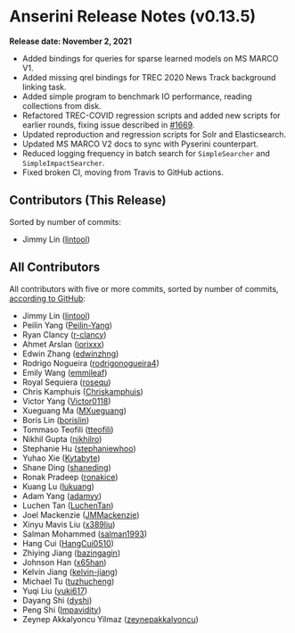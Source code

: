 # Anserini Release Notes (v0.13.5)

**Release date: November 2, 2021**

+ Added bindings for queries for sparse learned models on MS MARCO V1.
+ Added missing qrel bindings for TREC 2020 News Track background linking task.
+ Added simple program to benchmark IO performance, reading collections from disk.
+ Refactored TREC-COVID regression scripts and added new scripts for earlier rounds, fixing issue described in [#1669](https://github.com/castorini/anserini/issues/1669).
+ Updated reproduction and regression scripts for Solr and Elasticsearch.
+ Updated MS MARCO V2 docs to sync with Pyserini counterpart.
+ Reduced logging frequency in batch search for `SimpleSearcher` and `SimpleImpactSearcher`.
+ Fixed broken CI, moving from Travis to GitHub actions.

## Contributors (This Release)

Sorted by number of commits:

+ Jimmy Lin ([lintool](https://github.com/lintool))

## All Contributors

All contributors with five or more commits, sorted by number of commits, [according to GitHub](https://github.com/castorini/Anserini/graphs/contributors):

+ Jimmy Lin ([lintool](https://github.com/lintool))
+ Peilin Yang ([Peilin-Yang](https://github.com/Peilin-Yang))
+ Ryan Clancy ([r-clancy](https://github.com/r-clancy))
+ Ahmet Arslan ([iorixxx](https://github.com/iorixxx))
+ Edwin Zhang ([edwinzhng](https://github.com/edwinzhng))
+ Rodrigo Nogueira ([rodrigonogueira4](https://github.com/rodrigonogueira4))
+ Emily Wang ([emmileaf](https://github.com/emmileaf))
+ Royal Sequiera ([rosequ](https://github.com/rosequ))
+ Chris Kamphuis ([Chriskamphuis](https://github.com/Chriskamphuis))
+ Victor Yang ([Victor0118](https://github.com/Victor0118))
+ Xueguang Ma ([MXueguang](https://github.com/MXueguang))
+ Boris Lin ([borislin](https://github.com/borislin))
+ Tommaso Teofili ([tteofili](https://github.com/tteofili))
+ Nikhil Gupta ([nikhilro](https://github.com/nikhilro))
+ Stephanie Hu ([stephaniewhoo](https://github.com/stephaniewhoo))
+ Yuhao Xie ([Kytabyte](https://github.com/Kytabyte))
+ Shane Ding ([shaneding](https://github.com/shaneding))
+ Ronak Pradeep ([ronakice](https://github.com/ronakice))
+ Kuang Lu ([lukuang](https://github.com/lukuang))
+ Adam Yang ([adamyy](https://github.com/adamyy))
+ Luchen Tan ([LuchenTan](https://github.com/LuchenTan))
+ Joel Mackenzie ([JMMackenzie](https://github.com/JMMackenzie))
+ Xinyu Mavis Liu ([x389liu](https://github.com/x389liu))
+ Salman Mohammed ([salman1993](https://github.com/salman1993))
+ Hang Cui ([HangCui0510](https://github.com/HangCui0510))
+ Zhiying Jiang ([bazingagin](https://github.com/bazingagin))
+ Johnson Han ([x65han](https://github.com/x65han))
+ Kelvin Jiang ([kelvin-jiang](https://github.com/kelvin-jiang))
+ Michael Tu ([tuzhucheng](https://github.com/tuzhucheng))
+ Yuqi Liu ([yuki617](https://github.com/yuki617))
+ Dayang Shi ([dyshi](https://github.com/dyshi))
+ Peng Shi ([Impavidity](https://github.com/Impavidity))
+ Zeynep Akkalyoncu Yilmaz ([zeynepakkalyoncu](https://github.com/zeynepakkalyoncu))
